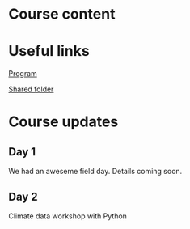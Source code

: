 # Course content

# Useful links

[Program](https://docs.google.com/document/d/1Yqz_xdYhDFAaLr2O1S5dipVMPI-DPmaJau79iyHO_WM/edit?usp=sharing)

[Shared folder](https://drive.google.com/drive/folders/1mUuUZ80TqBARQRT3GSN3KWJOMFrs14QG)

# Course updates

## Day 1

We had an aweseme field day. Details coming soon.

## Day 2

Climate data workshop with Python